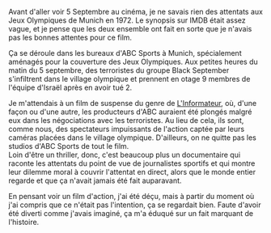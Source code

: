 Avant d'aller voir 5 Septembre au cinéma, je ne savais rien des attentats aux Jeux Olympiques de Munich en 1972. Le synopsis sur IMDB était assez vague, et je pense que les deux ensemble ont fait en sorte que je n'avais pas les bonnes attentes pour ce film.

Ça se déroule dans les bureaux d'ABC Sports à Munich, spécialement aménagés pour la couverture des Jeux Olympiques. Aux petites heures du matin du 5 septembre, des terroristes du groupe Black September s'infiltrent dans le village olympique et prennent en otage 9 membres de l'équipe d'Israël après en avoir tué 2.

Je m'attendais à un film de suspense du genre de [L'Informateur](https://www.imdb.com/fr/title/tt0454848/), où, d'une façon ou d'une autre, les producteurs d'ABC auraient été plongés malgré eux dans les négociations avec les terroristes. Au lieu de cela, ils sont, comme nous, des spectateurs impuissants de l'action captée par leurs caméras placées dans le village olympique. D'ailleurs, on ne quitte pas les studios d'ABC Sports de tout le film.  
Loin d'être un thriller, donc, c'est beaucoup plus un documentaire qui raconte les attentats du point de vue de journalistes sportifs et qui montre leur dilemme moral à couvrir l'attentat en direct, alors que le monde entier regarde et que ça n'avait jamais été fait auparavant.

En pensant voir un film d'action, j'ai été déçu, mais à partir du moment où j'ai compris que ce n'était pas l'intention, ça se regardait bien. Faute d'avoir été diverti comme j'avais imaginé, ça m'a éduqué sur un fait marquant de l'histoire.
